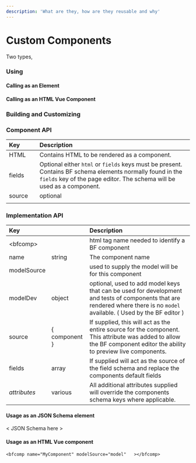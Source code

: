 ```yaml
---
description: 'What are they, how are they reusable and why'
---
```


# Custom Components

Two types, 

### Using

#### Calling as an Element





#### Calling as an HTML Vue Component









### Building and Customizing





### **Component API**

| **Key** |  | **Description** |
| :--- | :--- | :--- |
| HTML |  | Contains HTML to be rendered as a component. |
| fields |  | Optional either `html` or `fields` keys must be present. Contains BF schema elements normally found in the `fields` key of the page editor. The schema will be used as a component. |
| source |  | optional |
|  |  |  |

### Implementation API

| Key |  | Description |
| :--- | :--- | :--- |
| &lt;bfcomp&gt; |  | html tag name needed to identify a BF component |
| name | string | The component name |
| modelSource |  | used to supply the model will be for this component |
| modelDev | object | optional, used to add model keys that can be used for development and tests of components that are rendered where there is no `model` available. \( Used by the BF editor \) |
| source | { component  } | If supplied, this will act as the entire source for the component. This attribute was added to allow the BF component editor the ability to preview live components. |
| fields | array | If supplied will act as the source of the field schema and replace the components default fields |
| _attributes_ |  various | All additional attributes supplied will override the components schema keys where applicable. |

#### Usage as an JSON Schema element

&lt; JSON Schema here &gt;

#### Usage as an HTML Vue component

```markup
<bfcomp name="MyComponent" modelSource="model"   ></bfcomp>
```



